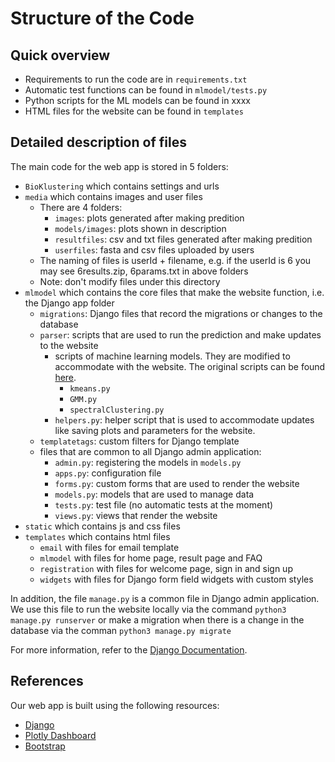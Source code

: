 # Structure of the Code

## Quick overview
- Requirements to run the code are in `requirements.txt`
- Automatic test functions can be found in `mlmodel/tests.py`
- Python scripts for the ML models can be found in xxxx
- HTML files for the website can be found in `templates`

## Detailed description of files

The main code for the web app is stored in 5 folders:

- `BioKlustering` which contains settings and urls
- `media` which contains images and user files
   - There are 4 folders:
      - `images`: plots generated after making predition
      - `models/images`: plots shown in description
      - `resultfiles`: csv and txt files generated after making predition
      - `userfiles`: fasta and csv files uploaded by users
   - The naming of files is userId + filename, e.g. if the userId is 6 you may see 6results.zip, 6params.txt in above folders
   - Note: don't modify files under this directory
- `mlmodel` which contains the core files that make the website function, i.e. the Django app folder
   - `migrations`: Django files that record the migrations or changes to the database
   - `parser`: scripts that are used to run the prediction and make updates to the website
      - scripts of machine learning models. They are modified to accommodate with the website. The original scripts can be found [here](https://github.com/solislemuslab/bioklustering/tree/master/manuscript/scripts).
         - `kmeans.py`
         - `GMM.py`
         - `spectralClustering.py`
      - `helpers.py`: helper script that is used to accommodate updates like saving plots and parameters for the website.
   - `templatetags`: custom filters for Django template
   - files that are common to all Django admin application:
      - `admin.py`: registering the models in `models.py`
      - `apps.py`: configuration file
      - `forms.py`: custom forms that are used to render the website
      - `models.py`: models that are used to manage data
      - `tests.py`: test file (no automatic tests at the moment)
      - `views.py`: views that render the website
- `static` which contains js and css files
- `templates` which contains html files
   - `email` with files for email template
   - `mlmodel` with files for home page, result page and FAQ
   - `registration` with files for welcome page, sign in and sign up
   - `widgets` with files for Django form field widgets with custom styles

In addition, the file `manage.py` is a common file in Django admin application. We use this file to run the website locally via the command `python3 manage.py runserver` or make a migration when there is a change in the database via the comman `python3 manage.py migrate`

For more information, refer to the [Django Documentation](https://docs.djangoproject.com/en).


## References

Our web app is built using the following resources:

- [Django](https://www.djangoproject.com/start/overview/)
- [Plotly Dashboard](https://django-plotly-dash.readthedocs.io/en/latest/)
- [Bootstrap](https://getbootstrap.com/)
